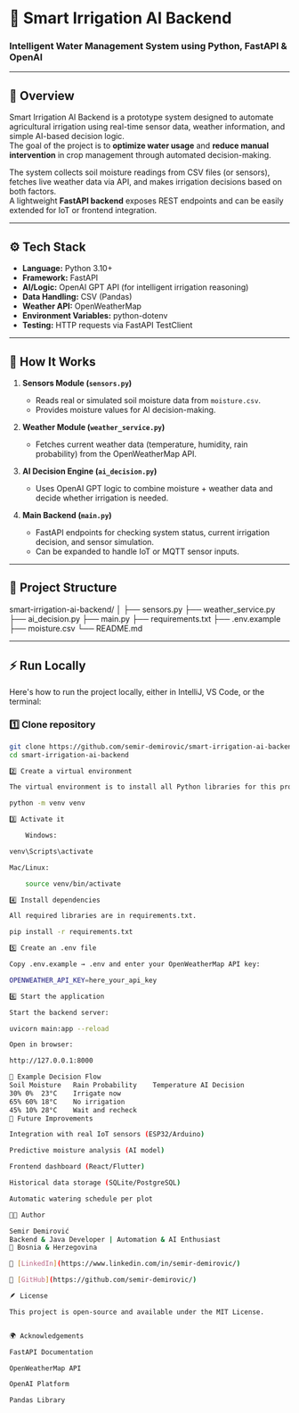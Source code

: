 # 🌾 Smart Irrigation AI Backend

### Intelligent Water Management System using Python, FastAPI & OpenAI

---

## 🧠 Overview

Smart Irrigation AI Backend is a prototype system designed to automate agricultural irrigation using real-time sensor data, weather information, and simple AI-based decision logic.  
The goal of the project is to **optimize water usage** and **reduce manual intervention** in crop management through automated decision-making.

The system collects soil moisture readings from CSV files (or sensors), fetches live weather data via API, and makes irrigation decisions based on both factors.  
A lightweight **FastAPI backend** exposes REST endpoints and can be easily extended for IoT or frontend integration.

---

## ⚙️ Tech Stack

- **Language:** Python 3.10+
- **Framework:** FastAPI
- **AI/Logic:** OpenAI GPT API (for intelligent irrigation reasoning)
- **Data Handling:** CSV (Pandas)
- **Weather API:** OpenWeatherMap
- **Environment Variables:** python-dotenv
- **Testing:** HTTP requests via FastAPI TestClient

---

## 🚀 How It Works

1. **Sensors Module (`sensors.py`)**  
   - Reads real or simulated soil moisture data from `moisture.csv`.  
   - Provides moisture values for AI decision-making.

2. **Weather Module (`weather_service.py`)**  
   - Fetches current weather data (temperature, humidity, rain probability) from the OpenWeatherMap API.

3. **AI Decision Engine (`ai_decision.py`)**  
   - Uses OpenAI GPT logic to combine moisture + weather data and decide whether irrigation is needed.

4. **Main Backend (`main.py`)**  
   - FastAPI endpoints for checking system status, current irrigation decision, and sensor simulation.  
   - Can be expanded to handle IoT or MQTT sensor inputs.

---

## 🧩 Project Structure

smart-irrigation-ai-backend/
│
├── sensors.py
├── weather_service.py
├── ai_decision.py
├── main.py
├── requirements.txt
├── .env.example
├── moisture.csv
└── README.md


---

## ⚡ Run Locally
Here's how to run the project locally, either in IntelliJ, VS Code, or the terminal:

### 1️⃣ Clone repository
```bash
git clone https://github.com/semir-demirovic/smart-irrigation-ai-backend.git
cd smart-irrigation-ai-backend

2️⃣ Create a virtual environment

The virtual environment is to install all Python libraries for this project only.

python -m venv venv

3️⃣ Activate it

    Windows:

venv\Scripts\activate

Mac/Linux:

    source venv/bin/activate

4️⃣ Install dependencies

All required libraries are in requirements.txt.

pip install -r requirements.txt

5️⃣ Create an .env file

Copy .env.example → .env and enter your OpenWeatherMap API key:

OPENWEATHER_API_KEY=here_your_api_key

6️⃣ Start the application

Start the backend server:

uvicorn main:app --reload

Open in browser:

http://127.0.0.1:8000

🧠 Example Decision Flow
Soil Moisture	Rain Probability	Temperature	AI Decision
30%	0%	23°C	Irrigate now
65%	60%	18°C	No irrigation
45%	10%	28°C	Wait and recheck
🔮 Future Improvements

Integration with real IoT sensors (ESP32/Arduino)

Predictive moisture analysis (AI model)

Frontend dashboard (React/Flutter)

Historical data storage (SQLite/PostgreSQL)

Automatic watering schedule per plot

👨‍💻 Author

Semir Demirović
Backend & Java Developer | Automation & AI Enthusiast
📍 Bosnia & Herzegovina

🔗 [LinkedIn](https://www.linkedin.com/in/semir-demirovic/)

🔗 [GitHub](https://github.com/semir-demirovic/)

🪶 License

This project is open-source and available under the MIT License.


🌍 Acknowledgements

FastAPI Documentation

OpenWeatherMap API

OpenAI Platform

Pandas Library

